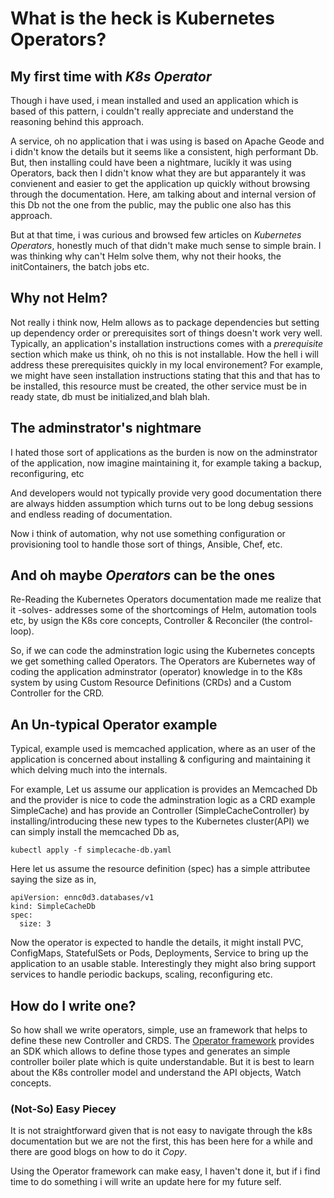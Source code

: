 # What is the heck is Kubernetes Operators?

## My first time with *K8s Operator*
Though i have used, i mean installed and used an application which is based of
this pattern, i couldn't really appreciate and understand the reasoning behind
this approach.

A service, oh no application that i was using is based on Apache Geode and i
didn't know the details but it seems like a consistent, high performant Db.
But, then installing could have been a nightmare, lucikly it was using
Operators, back then I didn't know what they are but apparantely it was 
convienent and easier to get the application up quickly without browsing
through the documentation. Here, am talking about and internal version of
this Db not the one from the public, may the public one also has this approach.

But at that time, i was curious and browsed few articles on
*Kubernetes Operators*, honestly much of that didn't make much sense to simple
brain. I was thinking why can't Helm solve them, why not their hooks, the
initContainers, the batch jobs etc.


## Why not Helm?

Not really i think now, Helm allows as to package dependencies but setting up
dependency order or prerequisites sort of things doesn't work very well. Typically,
an application's installation instructions comes with a *prerequisite* section 
which make us think, oh no this is not installable. How the hell i will address
these prerequisites quickly in my local environement? For example, we might have
seen installation instructions stating that this and that has to be installed, 
this resource must be created, the other service must be in ready state, db must 
be initialized,and blah blah.


## The adminstrator's nightmare

I hated those sort of applications as the burden is now on the
adminstrator of the application, now imagine maintaining it, for example
taking a backup, reconfiguring, etc

And developers would not typically provide very good documentation there are always
hidden assumption which turns out to be long debug sessions and endless reading
of documentation.

Now i think of automation, why not use something configuration
or provisioning tool to handle those sort of things, Ansible, Chef, etc.

## And oh maybe *Operators* can be the ones
Re-Reading the Kubernetes Operators documentation made me
realize that it -solves- addresses some of the shortcomings of Helm,
automation tools etc, by usign the K8s core concepts, Controller & Reconciler
(the control-loop).

So, if we can code the adminstration logic using the Kubernetes concepts we
get something called Operators. The Operators are Kubernetes way of coding the
application adminstrator (operator) knowledge in to the K8s system by using
Custom Resource Definitions (CRDs) and a Custom Controller for the CRD.

## An Un-typical Operator example

Typical, example used is memcached application, where as an user of the 
application is concerned about installing & configuring and maintaining it
which delving much into the internals.

For example, Let us assume our application is provides an Memcached Db and 
the provider is nice to code the adminstration logic as a CRD 
example SimpleCache) and has provide an Controller (SimpleCacheController) 
by installing/introducing these new types to the Kubernetes cluster(API) 
we can simply install the memcached Db as,

```
kubectl apply -f simplecache-db.yaml
```

Here let us assume the resource definition (spec) has a simple attributee saying
the size as in,

```
apiVersion: ennc0d3.databases/v1
kind: SimpleCacheDb
spec:
  size: 3

```

Now the operator is expected to handle the details, it might install PVC,
ConfigMaps, StatefulSets or Pods, Deployments, Service to bring up the 
application to an usable stable. Interestingly they might also bring support
services to handle periodic backups, scaling, reconfiguring etc.

## How do I write one?

So how shall we write operators, simple, use an framework that helps to define
these new Controller and CRDS. The [Operator framework](https://operatorframework.io/) provides an SDK which 
allows to define those types and generates an simple controller boiler plate
which is quite understandable. But it is best to learn about the K8s controller
model and understand the API objects, Watch concepts.


### (Not-So) Easy Piecey 
It is not straightforward given that is not easy to navigate through the k8s
documentation but we are not the first, this has been here for a while and there
are good blogs on how to do it *Copy*. 

Using the Operator framework can make easy, I haven't done it, but if i find time
to do something i will write an update here for my future self.



